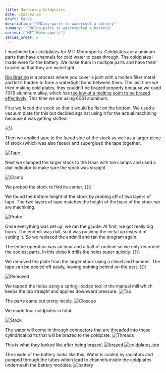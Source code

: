 ```yaml
---
title: Machining Coldplates
date: 2023-02-26
draft: False
description: "CNCing parts to watercool a battery"
summary: "CNCing parts to watercooled a battery"
series: ["MIT Motorsports"]
series_order: 2
---
```


I machined four coldplates for MIT Motorsports. Coldplates are aluminum parts that have channels for cold water to pass through. The coldplates I made were for the battery. We make them in multiple parts and have them brazed so that they are watertight. 

[Dip Brazing](https://www.dipbraze.com/what-is-dip-brazing/) is a process where you cover a joint with a molten filler metal and let it harden to form a watertight bond between them. The last time we tried making cold plates, they couldn't be brazed properly because we used 7075 aluminum alloy, which has [too low of a melting point to be brazed effectively](https://www.mtm-inc.com/brazing-aluminum.html). This time we are using 6061 aluminum.

First we faced the stock so that it would be flat on the bottom. We used a vacuum plate for this but decided against using it for the actual machining because it was getting shifted. 

{{<youtube g_x4HJx3ttU>}}

Then we applied tape to the faced side of the stock as well as a larger piece of stock (which was also faced) and superglued the tape together.

![Tape](images/coldplate_tape.jpg)

Next we clamped the larger stock to the Haas with toe clamps and used a dial indicator to make sure the stock was straight.

![Clamp](images/coldplate_clamped.jpg)

We probed the stock to find its center.
{{<youtube mqj094Nwo8o>}}

We found the bottom height of the stock by probing off of two layers of tape. The two layers of tape matches the height of the base of the stock we are machining.

![Probe](https://media.giphy.com/media/MWXqxALGJWU6QbRhwD/giphy.gif)

Once everything was set up, we ran the gcode. At first, we got really big burrs. The endmill was dull, so it was pushing the metal up instead of cutting it. So we replaced the endmill and ran the program again. 

The entire operation was an hour and a half of runtime so we only recorded the coolest parts. In this video it drills the holes super quickly.
{{<youtube v4U_A5ukTl4>}}

We removed the plate from the larger stock using a chisel and hammer. The tape can be peeled off easily, leaving nothing behind on the part.
{{<youtube gXv47nosnJo>}}

![Removed](images/coldplate_removed.jpg)

We tapped the holes using a spring-loaded tool in the manual mill which keeps the tap straight and applies downward pressure.
![Tap](images/coldplate_tapping.jpg)

The parts came out pretty nicely.
![Closeup](images/coldplate_closeup.jpg)

We made four coldplates in total.

![Stack](images/coldplate_stack.jpg)

The water will come in through connectors that are threaded into these cylindrical parts that will be brazed to the coldplate.
![Threads](images/coldplate_threads.jpg)

This is what they looked like after being brazed.
![brazed](images/brazed_coldplates.jpg)
![coldplates_top](images/coldplates_top.jpg)

The inside of the battery looks like this. Water is cooled by radiators and pumped through the tubes which lead to channels inside the coldplates underneath the battery modules. 
![battery](images/battery_internals.jpg)